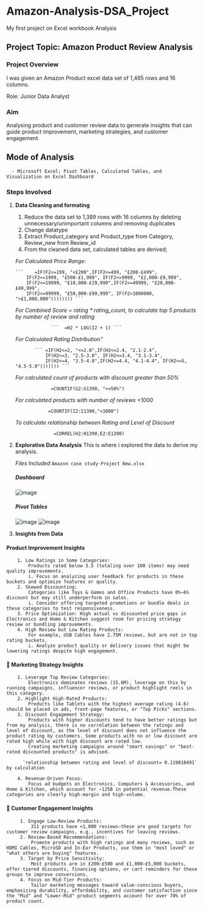 # Amazon-Analysis-DSA_Project
My first project on Excel workbook Analysis

 ## Project Topic: Amazon Product Review Analysis
 ### Project Overview
 I was given an Amazon Product excel data set of 1,465 rows and 16 columns.
 
 Role: Junior Data Analyst
 ### Aim 
 Analysing product and customer review data to generate insights that can guide product improvement, marketing strategies, and customer engagement.
 
 ## Mode of Analysis
      - Microsoft Excel; Pivot Tables, Calculated Tables, and Visualization on Excel Dashboard
 ### Steps Involved
  1. **Data Cleaning and formating**
      1. Reduce the data set to 1,389 rows with 16 columns by deleting unnecessary/unimportant columns and removing duplicates
      2. Change datatype
      3. Extract Product_category and Product_type from Category, Review_new from Review_id
      4. From the cleaned data set, calculated tables are derived;

       *For Calculated Price Range*:
        
         ```    =IF(F2<=199, "<£200",IF(F2<=499, "£200-£499",
             IF(F2<=1999, "£500-£1,999", IF(F2<=9999, "£2,000-£9,999",
             IF(F2<=19999, "£10,000-£19,999",IF(F2<=49999, "£20,000-£49,999", 
             IF(F2<=99999, "£50,000-£99,999", IF(F2>1000000, ">£1,000,000")))))))) ```

      *For Combined Score = rating * rating_count, to calculate top 5 products by number of review and rating*

                      ```  =H2 * LOG(I2 + 1) ```

        *For Calculated Rating Distribution"*

                ``` =IF(H2<=2, "<=2.0",IF(H2<=2.4, "2.1-2.4",
                    IF(H2<=3, "2.5-3.0", IF(H2<=3.4, "3.1-3.4",
                    IF(H2<=4, "3.5-4.0",IF(H2<=4.4, "4.1-4.4", IF(H2<=5, "4.5-5.0"))))))) ```
                
        *For calculated count of products with discount greater than 50%*

                      =COUNTIF(G2:G1390, ">=50%")
     
        *For calculated products with number of reviews <1000*

                     =COUNTIF(I2:I1390,"<1000")

        *To calculate relationship between Rating and Level of Discount*

                       =CORREL(H2:H1390,E2:E1390)
     
   3. **Explorative Data Analysis**
          This is where i explored the data to derive my analysis.

      *Files Included*
           `Amazon case study-Project New.xlsx`

       ##### Dashboard
        ![image](https://github.com/user-attachments/assets/e904e763-2c97-45bd-b6df-518271fccf10)
       ##### Pivot Tables
        ![image](https://github.com/user-attachments/assets/5634429a-bd59-460c-bded-cf26e2a5409e)
        ![image](https://github.com/user-attachments/assets/9a7ed91b-ac70-423d-9bcd-7e5e8136b96d)

   4.  **Insights from Data**

   #### Product Improvement Insights
        1. Low Ratings in Some Categories: 
            Products rated below 3.5 (totaling over 100 items) may need quality improvements.
            i. Focus on analyzing user feedback for products in these buckets and optimize features or quality.
        2. Skewed Discounting: 
            Categories like Toys & Games and Office Products have 0%–6% discount but may still underperform in sales.
            i. Consider offering targeted promotions or bundle deals in these categories to test responsiveness.
        3. Price Optimization: High actual vs discounted price gaps in Electronics and Home & Kitchen suggest room for pricing strategy review or bundling improvements.
        4. High Review but Low Rating Products: 
            For example, USB Cables have 2.75M reviews, but are not in top rating buckets.
            i. Analyze product quality or delivery issues that might be lowering ratings despite high engagement.
           
   #### 📢 Marketing Strategy Insights
        1. Leverage Top Review Categories:
            Electronics dominates reviews (15.6M), leverage on this by running campaigns, influencer reviews, or product highlight reels in this category.
        2. Highlight High-Rated Products:
            Products like Tablets with the highest average rating (4.6) should be placed in ads, front-page features, or "Top Picks" sections.
        3. Discount Engagement Strategy:
            Products with higher discounts tend to have better ratings but from my analysis, there is no correlation between the ratings and level of discount, as the level of discount does not influence the product rating by customers. Some products with no or low discount are rated high while with high discount are rated low.
            Creating marketing campaigns around "smart savings" or "best-rated discounted products" is advised.
      
          `relationship between rating and level of discount= 0.119018491` by calculation
             
        4. Revenue-Driven Focus:
            Focus ad budgets on Electronics, Computers & Accessories, and Home & Kitchen, which account for ~125B in potential revenue.These categories are clearly high-margin and high-volume.

   #### 👥 Customer Engagement Insights
         1. Engage Low-Review Products:
             311 products have <1,000 reviews—these are good targets for customer review campaigns, e.g., incentives for leaving reviews.
         2. Review-Based Recommendations:
             Promote products with high ratings and many reviews, such as HDMI Cables, MicroSD and In-Ear Products, use them in "most loved" or "what others are buying" features.
         3. Target by Price Sensitivity:
             Most products are in £200–£500 and £1,000–£5,000 buckets, offer tiered discounts, financing options, or cart reminders for these groups to improve conversions.
         4. Focus on Mid-Tier Products:
             Tailor marketing messages toward value-conscious buyers, emphasizing durability, affordability, and customer satisfaction since the "Mid" and "Lower-Mid" product segments account for over 70% of product count.
                 

        
   

  
      

          

      
          
      
